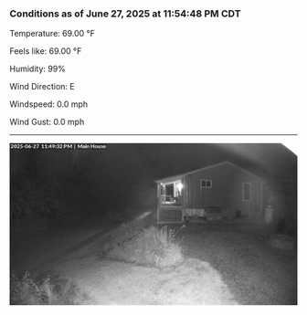 ### Conditions as of June 27, 2025 at 11:54:48 PM CDT 

Temperature: 69.00 &deg;F

Feels like: 69.00 &deg;F

Humidity: 99%

Wind Direction: E

Windspeed: 0.0 mph

Wind Gust: 0.0 mph

---

<img src="./images/latest.jpeg"/>


